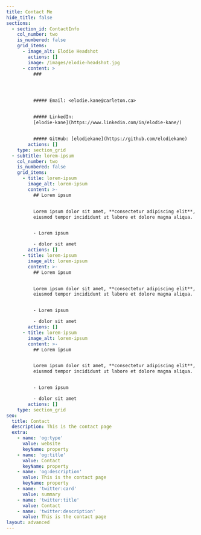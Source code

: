 ```yaml
---
title: Contact Me
hide_title: false
sections:
  - section_id: ContactInfo
    col_number: two
    is_numbered: false
    grid_items:
      - image_alt: Elodie Headshot
        actions: []
        image: /images/elodie-headshot.jpg
      - content: >
          ###




          ##### Email: <elodie.kane@carleton.ca>


          ##### LinkedIn:
          [elodie-kane](https://www.linkedin.com/in/elodie-kane/)


          ##### GitHub: [elodiekane](https://github.com/elodiekane)
        actions: []
    type: section_grid
  - subtitle: lorem-ipsum
    col_number: two
    is_numbered: false
    grid_items:
      - title: lorem-ipsum
        image_alt: lorem-ipsum
        content: >-
          ## Lorem ipsum


          Lorem ipsum dolor sit amet, **consectetur adipiscing elit**, sed do
          eiusmod tempor incididunt ut labore et dolore magna aliqua.


          - Lorem ipsum

          - dolor sit amet
        actions: []
      - title: lorem-ipsum
        image_alt: lorem-ipsum
        content: >-
          ## Lorem ipsum


          Lorem ipsum dolor sit amet, **consectetur adipiscing elit**, sed do
          eiusmod tempor incididunt ut labore et dolore magna aliqua.


          - Lorem ipsum

          - dolor sit amet
        actions: []
      - title: lorem-ipsum
        image_alt: lorem-ipsum
        content: >-
          ## Lorem ipsum


          Lorem ipsum dolor sit amet, **consectetur adipiscing elit**, sed do
          eiusmod tempor incididunt ut labore et dolore magna aliqua.


          - Lorem ipsum

          - dolor sit amet
        actions: []
    type: section_grid
seo:
  title: Contact
  description: This is the contact page
  extra:
    - name: 'og:type'
      value: website
      keyName: property
    - name: 'og:title'
      value: Contact
      keyName: property
    - name: 'og:description'
      value: This is the contact page
      keyName: property
    - name: 'twitter:card'
      value: summary
    - name: 'twitter:title'
      value: Contact
    - name: 'twitter:description'
      value: This is the contact page
layout: advanced
---
```

